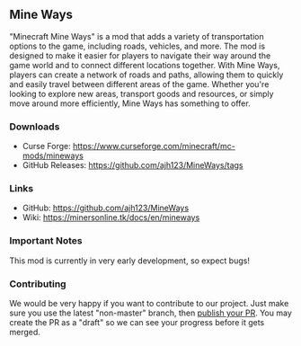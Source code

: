 ## Mine Ways

"Minecraft Mine Ways" is a mod that adds a variety of transportation options to the game, 
including roads, vehicles, and more. The mod is designed to make it easier for 
players to navigate their way around the game world and to connect different locations 
together. With Mine Ways, players can create a network of roads and paths, allowing them 
to quickly and easily travel between different areas of the game. Whether you're looking to 
explore new areas, transport goods and resources, or simply move around more efficiently, 
Mine Ways has something to offer.

### Downloads

* Curse Forge: https://www.curseforge.com/minecraft/mc-mods/mineways
* GitHub Releases: https://github.com/ajh123/MineWays/tags

### Links

* GitHub: https://github.com/ajh123/MineWays
* Wiki: https://minersonline.tk/docs/en/mineways

### Important Notes

This mod is currently in very early development, so expect bugs!

### Contributing

We would be very happy if you want to contribute to our project. Just make sure you use the latest "non-master" branch, then [publish your PR](https://github.com/ajh123/MineWays/pulls). You may create the PR as a "draft" so we can see your progress before it gets merged.
